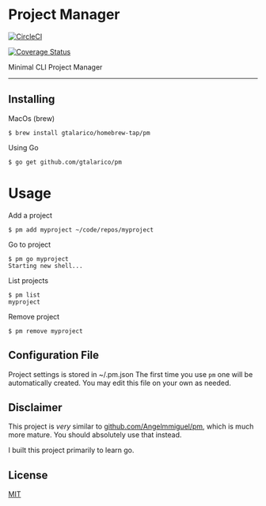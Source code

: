 # Project Manager

[![CircleCI](https://circleci.com/gh/gtalarico/pm.svg?style=svg)](https://circleci.com/gh/gtalarico/pm)

[![Coverage Status](https://coveralls.io/repos/github/gtalarico/pm/badge.svg?branch=master)](https://coveralls.io/github/gtalarico/pm?branch=master)

Minimal CLI Project Manager

---

## Installing

MacOs (brew)
```
$ brew install gtalarico/homebrew-tap/pm
```

Using Go

```
$ go get github.com/gtalarico/pm
```

# Usage

Add a project
```
$ pm add myproject ~/code/repos/myproject
```

Go to project
```
$ pm go myproject
Starting new shell...
```

List projects
```
$ pm list
myproject
```

Remove project
```
$ pm remove myproject
```

## Configuration File

Project settings is stored in ~/.pm.json
The first time you use `pm` one will be automatically created.
You may edit this file on your own as needed.

## Disclaimer

This project is _very_ similar to [github.com/Angelmmiguel/pm](https://github.com/Angelmmiguel/pm),
which is much more mature. You should absolutely use that instead.

I built this project primarily to learn go.

## License

[MIT](https://opensource.org/licenses/MIT)

